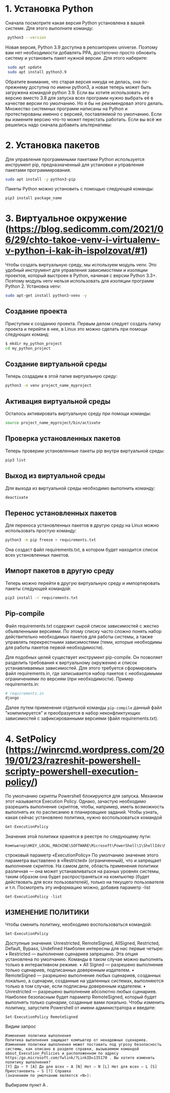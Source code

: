 # 1.	Установка Python
Сначала посмотрите какая версия Python установлена в вашей системе. Для этого выполните команду:
```sh
 python3 --version
```

Новая версия, Python 3.9 доступна в репозиториях universe. Поэтому вам нет необходимости добавлять PPA, достаточно просто обновить систему и установить пакет нужной версии. Для этого наберите:
```sh
 sudo apt update
 sudo apt install python3.9
 ```
Обратите внимание, что старая версия никуда не делась, она по-прежнему доступна по имени python3, а новая теперь может быть загружена командой python 3.9. Если вы хотите использовать эту версию вместо 3.8 для запуска всех программ нужно выбрать её в качестве версии по умолчанию. Но я бы не рекомендовал этого делать. Множество системных программ написаны на Python и протестированы именно с версией, поставляемой по умолчанию. Если вы измените версию что-то может перестать работать. Если вы всё же решились надо сначала добавить альтернативы:

# 2.	Установка пакетов
Для управления программными пакетами Python используется инструмент pip, предназначенный для установки и управления пакетами программирования.
```sh
sudo apt install -y python3-pip
```
Пакеты Python можно установить с помощью следующей команды:
```sh
pip3 install package_name
```

# 3.	Виртуальное окружение (https://blog.sedicomm.com/2021/06/29/chto-takoe-venv-i-virtualenv-v-python-i-kak-ih-ispolzovat/#1) 
Чтобы создать виртуальную среду, мы используем модуль venv. Это удобный инструмент для управления зависимостями и изоляции проектов, который выстроен в Python, начиная с версии Python 3.3+. Поэтому модуль venv нельзя использовать для изоляции программ Python 2.
Установка venv:
```sh
sudo apt-get install python3-venv -y
```
## Создание проекта
Приступим к созданию проекта. Первым делом следует создать папку проекта и перейти в нее, в Linux это можно сделать при помощи следующих команд:
```sh
$ mkdir my_python_project
cd my_python_project
```

## Создание виртуальной среды
Теперь создадим в этой папке виртуальную среду:
```sh
python3 -m venv project_name_myproject
```
## Активация виртуальной среды
Осталось активировать виртуальную среду при помощи команды:
```sh
source project_name_myproject/bin/activate
```
## Проверка установленных пакетов
Теперь проверим установленные пакеты pip внутри виртуальной среды:
```sh
pip3 list
```
## Выход из виртуальной среды
Для выхода из виртуальной среды необходимо выполнить команду:
```sh
deactivate
```
## Перенос установленных пакетов
Для переноса установленных пакетов в другую среду на Linux можно использовать простую команду:
```sh
python3 -m pip freeze > requirements.txt
```
Она создаст файл requirements.txt, в котором будет находится список всех установленных пакетов.
## Импорт пакетов в другую среду
Теперь можно перейти в другую виртуальную среду и импортировать пакеты следующей командой:
```sh
pip3 install -r requirements.txt
```

## Pip-compile
Файл requirements.txt содержит сырой список зависимостей с жестко объявленными версиями. По этому списку часто сложно понять набор действительно необходимых пакетов для работы системы, а также управлять перекрестными зависимостями (теми, которые необходимы для работы пакетов первой необходимости).

Для подобных целей существует инструмент pip-compile. Он позволяет разделить требования к виртуальному окружению и список устанавливаемых зависимостей. Для этого требуется сформировать файл requirements.in, где записывается набор пакетов с необходимыми ограничениями по версиям (при необходимости). Пример requirements.in:
```sh
# requirements.in
django
```
Далее путем применения отдельной команды `pip-compile` данный файл "компилируется" и преобразуется в набор неконфликтующих зависимостей с зафиксированными версиями (файл requirements.txt).

# 4.	SetPolicy (https://winrcmd.wordpress.com/2019/01/23/razreshit-powershell-scripty-powershell-execution-policy/)
По умолчанию скрипты Powershell блокируются для запуска. Механизм этот называется Execution Policy. Однако, зачастую необходимо разрешить выполнение скриптов, чтобы, например, иметь возможность выполнять их по расписанию в планировщике заданий.
Чтобы узнать, какая сейчас установлено политика, нужно воспользоваться командой
```sh
Get-ExecutionPolicy
```
Значения этой политики хранятся в реестре по следующему пути:
```
Компьютер\HKEY_LOCAL_MACHINE\SOFTWARE\Microsoft\PowerShell\1\ShellIds\Microsoft.PowerShell
```
строковый параметр «ExecutionPolicy»
По умолчанию значение этого параметра выставлено в «Restricted» (ограниченный), что и запрещает выполнение скриптов.
На самом деле, область применения политики различная — она может устанавливаться на разных уровнях системы, таким образом она будет распространяться на компьютер (будет действовать для всех пользователей), только на текущего пользователя и т.п. Посмотреть эту информацию можно, добавив параметр -list
```
Get-ExecutionPolicy -list
```

## ИЗМЕНЕНИЕ ПОЛИТИКИ
Чтобы сменить политику, необходимо воспользоваться командой:
```
Set-ExecutionPolicy
```
Доступные значения:
Unrestricted, RemoteSigned, AllSigned, Restricted, Default, Bypass, Undefined
Наиболее интересны для нас первые четыре:
• Restricted — выполнение сценариев запрещено. Эта опция установлена по умолчанию. Команды в таком случае можно выполнять только в интерактивном режиме.
• All Signed — разрешено выполнение только сценариев, подписанных доверенным издателем.
• RemoteSigned — разрешено выполнение любых сценариев, созданных локально, а сценарии, созданные на удаленных системах, выполняются только в том случае, если подписаны доверенным издателем.
• Unrestricted — разрешено выполнение абсолютно любых сценариев.
Наиболее безопасным будет параметр RemoteSigned, который будет выполнять только сценарии, созданные вами локально.
Чтобы изменить политику, запустите Powershell от имени администратора и введите:
```
Set-ExecutionPolicy RemoteSigned
```
Видим запрос
```
Изменение политики выполнения
Политика выполнения защищает компьютер от ненадежных сценариев. Изменение политики выполнения может поставить под угрозу безопасность системы, как описано в разделе справки, вызываемом командой about_Execution_Policies и расположенном по адресу https:/go.microsoft.com/fwlink/?LinkID=135170 . Вы хотите изменить политику выполнения?
[Y] Да — Y [A] Да для всех — A [N] Нет — N [L] Нет для всех — L [S] Приостановить — S [?] Справка
(значением по умолчанию является «N»):
```
Выбираем пункт A .



